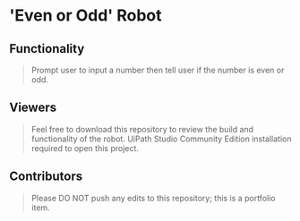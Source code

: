 # 'Even or Odd' Robot

## Functionality
> Prompt user to input a number then tell user if the number is even or odd.

## Viewers
> Feel free to download this repository to review the build and functionality of the robot. UiPath Studio Community Edition installation required to open this project.

## Contributors
> Please DO NOT push any edits to this repository; this is a portfolio item.
